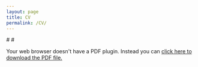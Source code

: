 ```yaml
---
layout: page
title: CV
permalink: /CV/
---
```


#<object data="https://raw.githubusercontent.com/eagmon/eagmon.github.io/master/files/Agmon_CV.pdf" width="1000" height="1000" type='application/pdf'/>
#<object data="{{ site.url }}{{ site.baseurl }}/files/Agmon_CV.pdf" width="800" height="800" type="application/pdf"></object>

<object data="https://raw.githubusercontent.com/eagmon/eagmon.github.io/master/files/Agmon_CV.pdf" type="application/pdf" width="100%" height="100%">
  <p>Your web browser doesn't have a PDF plugin.
  Instead you can <a href="https://raw.githubusercontent.com/eagmon/eagmon.github.io/master/files/Agmon_CV.pdf">click here to
  download the PDF file.</a></p>
</object>